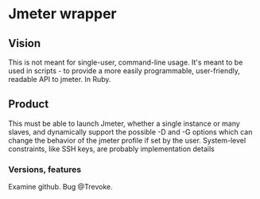 # Jmeter wrapper

## Vision

This is not meant for single-user, command-line usage. It's meant to be used in scripts - to provide a more easily programmable, user-friendly, readable API to jmeter. In Ruby.


## Product

This must be able to launch Jmeter, whether a single instance or many slaves, and dynamically support the possible -D and -G options which can change the behavior of the jmeter profile if set by the user. System-level constraints, like SSH keys, are probably implementation details

### Versions, features

Examine github. Bug @Trevoke.